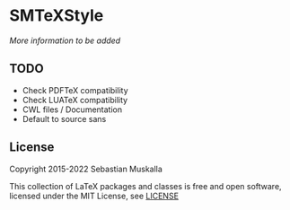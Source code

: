 SMTeXStyle
==========

*More information to be added*

TODO
----

* Check PDFTeX compatibility
* Check LUATeX compatibility
* CWL files / Documentation
* Default to source sans

License
-------

Copyright 2015-2022 Sebastian Muskalla

This collection of LaTeX packages and classes is free and open software, licensed under the MIT License, see [LICENSE](LICENSE)
